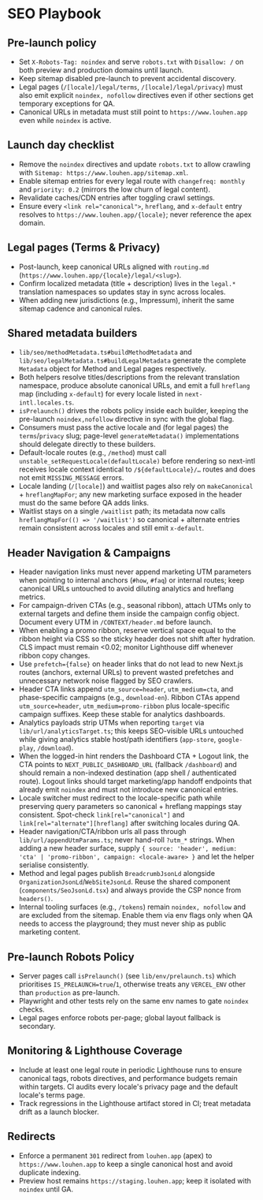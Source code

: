 # SEO Playbook

## Pre-launch policy
- Set `X-Robots-Tag: noindex` and serve `robots.txt` with `Disallow: /` on both preview and production domains until launch.
- Keep sitemap disabled pre-launch to prevent accidental discovery.
- Legal pages (`/[locale]/legal/terms`, `/[locale]/legal/privacy`) must also emit explicit `noindex, nofollow` directives even if other sections get temporary exceptions for QA.
- Canonical URLs in metadata must still point to `https://www.louhen.app` even while `noindex` is active.

## Launch day checklist
- Remove the `noindex` directives and update `robots.txt` to allow crawling with `Sitemap: https://www.louhen.app/sitemap.xml`.
- Enable sitemap entries for every legal route with `changefreq: monthly` and `priority: 0.2` (mirrors the low churn of legal content).
- Revalidate caches/CDN entries after toggling crawl settings.
- Ensure every `<link rel="canonical">`, `hreflang`, and `x-default` entry resolves to `https://www.louhen.app/{locale}`; never reference the apex domain.

## Legal pages (Terms & Privacy)
- Post-launch, keep canonical URLs aligned with `routing.md` (`https://www.louhen.app/{locale}/legal/<slug>`).
- Confirm localized metadata (title + description) lives in the `legal.*` translation namespaces so updates stay in sync across locales.
- When adding new jurisdictions (e.g., Impressum), inherit the same sitemap cadence and canonical rules.

## Shared metadata builders
- `lib/seo/methodMetadata.ts#buildMethodMetadata` and `lib/seo/legalMetadata.ts#buildLegalMetadata` generate the complete `Metadata` object for Method and Legal pages respectively.
- Both helpers resolve titles/descriptions from the relevant translation namespace, produce absolute canonical URLs, and emit a full `hreflang` map (including `x-default`) for every locale listed in `next-intl.locales.ts`.
- `isPrelaunch()` drives the robots policy inside each builder, keeping the pre-launch `noindex,nofollow` directive in sync with the global flag.
- Consumers must pass the active locale and (for legal pages) the `terms`/`privacy` slug; page-level `generateMetadata()` implementations should delegate directly to these builders.
- Default-locale routes (e.g., `/method`) must call `unstable_setRequestLocale(defaultLocale)` before rendering so next-intl receives locale context identical to `/${defaultLocale}/…` routes and does not emit `MISSING_MESSAGE` errors.
- Locale landing (`/[locale]`) and waitlist pages also rely on `makeCanonical` + `hreflangMapFor`; any new marketing surface exposed in the header must do the same before QA adds links.
- Waitlist stays on a single `/waitlist` path; its metadata now calls `hreflangMapFor(() => '/waitlist')` so canonical + alternate entries remain consistent across locales and still emit `x-default`.

## Header Navigation & Campaigns
- Header navigation links must never append marketing UTM parameters when pointing to internal anchors (`#how`, `#faq`) or internal routes; keep canonical URLs untouched to avoid diluting analytics and hreflang metrics.
- For campaign-driven CTAs (e.g., seasonal ribbon), attach UTMs only to external targets and define them inside the campaign config object. Document every UTM in `/CONTEXT/header.md` before launch.
- When enabling a promo ribbon, reserve vertical space equal to the ribbon height via CSS so the sticky header does not shift after hydration. CLS impact must remain <0.02; monitor Lighthouse diff whenever ribbon copy changes.
- Use `prefetch={false}` on header links that do not lead to new Next.js routes (anchors, external URLs) to prevent wasted prefetches and unnecessary network noise flagged by SEO crawlers.
- Header CTA links append `utm_source=header`, `utm_medium=cta`, and phase-specific campaigns (e.g., `download-en`). Ribbon CTAs append `utm_source=header`, `utm_medium=promo-ribbon` plus locale-specific campaign suffixes. Keep these stable for analytics dashboards.
- Analytics payloads strip UTMs when reporting `target` via `lib/url/analyticsTarget.ts`; this keeps SEO-visible URLs untouched while giving analytics stable host/path identifiers (`app-store`, `google-play`, `/download`).
- When the logged-in hint renders the Dashboard CTA + Logout link, the CTA points to `NEXT_PUBLIC_DASHBOARD_URL` (fallback `/dashboard`) and should remain a non-indexed destination (app shell / authenticated route). Logout links should target marketing/app handoff endpoints that already emit `noindex` and must not introduce new canonical entries.
- Locale switcher must redirect to the locale-specific path while preserving query parameters so canonical + hreflang mappings stay consistent. Spot-check `link[rel="canonical"]` and `link[rel="alternate"][hreflang]` after switching locales during QA.
- Header navigation/CTA/ribbon urls all pass through `lib/url/appendUtmParams.ts`; never hand-roll `?utm_*` strings. When adding a new header surface, supply `{ source: 'header', medium: 'cta' | 'promo-ribbon', campaign: <locale-aware> }` and let the helper serialise consistently.
- Method and legal pages publish `BreadcrumbJsonLd` alongside `OrganizationJsonLd`/`WebSiteJsonLd`. Reuse the shared component (`components/SeoJsonLd.tsx`) and always provide the CSP nonce from `headers()`.
- Internal tooling surfaces (e.g., `/tokens`) remain `noindex, nofollow` and are excluded from the sitemap. Enable them via env flags only when QA needs to access the playground; they must never ship as public marketing content.


## Pre-launch Robots Policy
- Server pages call `isPrelaunch()` (see `lib/env/prelaunch.ts`) which prioritises `IS_PRELAUNCH=true`/`1`, otherwise treats any `VERCEL_ENV` other than `production` as pre-launch.
- Playwright and other tests rely on the same env names to gate `noindex` checks.
- Legal pages enforce robots per-page; global layout fallback is secondary.

## Monitoring & Lighthouse Coverage
- Include at least one legal route in periodic Lighthouse runs to ensure canonical tags, robots directives, and performance budgets remain within targets. CI audits every locale's privacy page and the default locale's terms page.
- Track regressions in the Lighthouse artifact stored in CI; treat metadata drift as a launch blocker.

## Redirects

- Enforce a permanent `301` redirect from `louhen.app` (apex) to `https://www.louhen.app` to keep a single canonical host and avoid duplicate indexing.
- Preview host remains `https://staging.louhen.app`; keep it isolated with `noindex` until GA.

